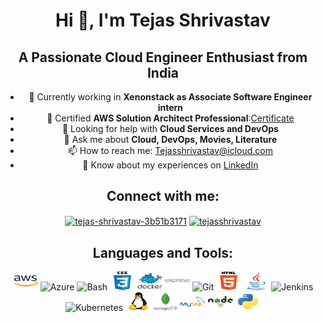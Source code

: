 <div align="center">

# Hi 👋, I'm Tejas Shrivastav

## A Passionate Cloud Engineer Enthusiast from India

- 🔭 Currently working in **Xenonstack as Associate Software Engineer intern**
- 🌱 Certified **AWS Solution Architect Professional**:[Certificate](https://www.credly.com/badges/e82591cf-cecd-4625-a13f-89d1c49b0f42/linked_in_profile")
- 🤝 Looking for help with **Cloud Services and DevOps**
- 💬 Ask me about **Cloud, DevOps, Movies, Literature**
- 📫 How to reach me: [Tejasshrivastav@icloud.com](mailto:Tejasshrivastav@icloud.com)
- 📄 Know about my experiences on [LinkedIn](https://www.linkedin.com/in/tejas-shrivastav-3b51b3171/)

## Connect with me:
<a href="https://linkedin.com/in/tejas-shrivastav-3b51b3171" target="blank"><img align="center" src="https://raw.githubusercontent.com/rahuldkjain/github-profile-readme-generator/master/src/images/icons/Social/linked-in-alt.svg" alt="tejas-shrivastav-3b51b3171" height="30" width="40" /></a>
<a href="https://www.instagram.com/tejas_shrivastav_?igsh=cGNwaTdqcjljbXhl" target="blank"><img align="center" src="https://raw.githubusercontent.com/rahuldkjain/github-profile-readme-generator/master/src/images/icons/Social/instagram.svg" alt="tejasshrivastav" height="30" width="30" /></a>

## Languages and Tools:
<img src="https://raw.githubusercontent.com/devicons/devicon/master/icons/amazonwebservices/amazonwebservices-original-wordmark.svg" alt="AWS" height="30" width="40"/>
<img src="https://www.vectorlogo.zone/logos/microsoft_azure/microsoft_azure-icon.svg" alt="Azure" height="30" width="40"/>
<img src="https://www.vectorlogo.zone/logos/gnu_bash/gnu_bash-icon.svg" alt="Bash" height="30" width="40"/>
<img src="https://raw.githubusercontent.com/devicons/devicon/master/icons/css3/css3-original-wordmark.svg" alt="CSS3" height="30" width="40"/>
<img src="https://raw.githubusercontent.com/devicons/devicon/master/icons/docker/docker-original-wordmark.svg" alt="Docker" height="30" width="40"/>
<img src="https://raw.githubusercontent.com/devicons/devicon/master/icons/express/express-original-wordmark.svg" alt="Express" height="30" width="40"/>
<img src="https://www.vectorlogo.zone/logos/git-scm/git-scm-icon.svg" alt="Git" height="20" width="20"/>
<img src="https://raw.githubusercontent.com/devicons/devicon/master/icons/html5/html5-original-wordmark.svg" alt="HTML5" height="30" width="40"/>
<img src="https://raw.githubusercontent.com/devicons/devicon/master/icons/java/java-original.svg" alt="Java" height="30" width="40"/>
<img src="https://www.vectorlogo.zone/logos/jenkins/jenkins-icon.svg" alt="Jenkins" height="30" width="40"/>
<img src="https://www.vectorlogo.zone/logos/kubernetes/kubernetes-icon.svg" alt="Kubernetes" height="30" width="40"/>
<img src="https://raw.githubusercontent.com/devicons/devicon/master/icons/linux/linux-original.svg" alt="Linux" height="30" width="40"/>
<img src="https://raw.githubusercontent.com/devicons/devicon/master/icons/mongodb/mongodb-original-wordmark.svg" alt="MongoDB" height="30" width="40"/>
<img src="https://raw.githubusercontent.com/devicons/devicon/master/icons/mysql/mysql-original-wordmark.svg" alt="MySQL" height="30" width="40"/>
<img src="https://raw.githubusercontent.com/devicons/devicon/master/icons/nodejs/nodejs-original-wordmark.svg" alt="Node.js" height="30" width="40"/>
<img src="https://raw.githubusercontent.com/devicons/devicon/master/icons/python/python-original.svg" alt="Python" height="30" width="40"/>

</div>
